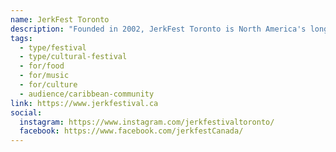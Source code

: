 ```yaml
---
name: JerkFest Toronto
description: "Founded in 2002, JerkFest Toronto is North America's longest-running jerk food and music festival and the largest jerk festival outside of Jamaica. Organized by non-profit Caribbean Promotions Arts & Culture Inc., this annual three-day international event celebrates jerk cuisine, Caribbean music, and family entertainment, bringing together the richness of Caribbean culture, food, music, and art."
tags:
  - type/festival
  - type/cultural-festival
  - for/food
  - for/music
  - for/culture
  - audience/caribbean-community
link: https://www.jerkfestival.ca
social:
  instagram: https://www.instagram.com/jerkfestivaltoronto/
  facebook: https://www.facebook.com/jerkfestCanada/
---
```

